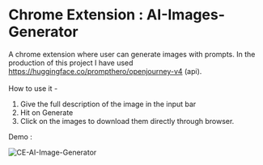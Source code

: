 # Chrome Extension : AI-Images-Generator 
A chrome extension where user can generate images with prompts.
In the production of this project I have used https://huggingface.co/prompthero/openjourney-v4 (api).<br><br>
How to use it - 
1. Give the full description of the image in the input bar
2. Hit on Generate 
3. Click on the images to download them directly through browser.

Demo :

![CE-AI-Image-Generator](https://github.com/AaadityaG/Chrome-Extension-AI-Image-Generator/assets/114663382/0f49e6fc-b8fa-46e4-9ffc-af229a061f9d)
